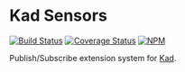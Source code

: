 Kad Sensors
===========

[![Build Status](https://img.shields.io/travis/kadtools/kad-sensors.svg?style=flat-square)](https://travis-ci.org/kadtools/kad-sensors)
[![Coverage Status](https://img.shields.io/coveralls/kadtools/kad-sensors.svg?style=flat-square)](https://coveralls.io/r/kadtools/kad-sensors)
[![NPM](https://img.shields.io/npm/v/kad-sensors.svg?style=flat-square)](https://www.npmjs.com/package/kad-sensors)

Publish/Subscribe extension system for [Kad](https://github.com/kadtools/kad).
